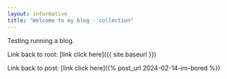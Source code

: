 ```yaml
---
layout: informative
title: "Welcome to my blog - collection"
---
```


Testing running a blog.

Link back to root: [link click here]({{ site.baseurl }})

Link back to post: [link click here]({% post_url 2024-02-14-im-bored %})